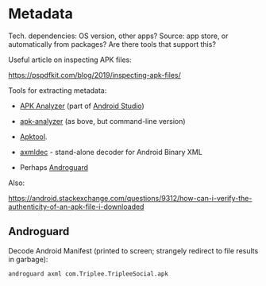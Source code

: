 # Metadata

Tech. dependencies: OS version, other apps? Source: app store, or automatically from packages? Are there tools that support this?

Useful article on inspecting APK files:

<https://pspdfkit.com/blog/2019/inspecting-apk-files/>

Tools for extracting metadata:

- [APK Analyzer](https://developer.android.com/studio/build/apk-analyzer) (part of [Android Studio](https://developer.android.com/studio/index.html))

- [apk-analyzer](https://developer.android.com/studio/command-line/apkanalyzer.html) (as bove, but command-line version)

- [Apktool](https://ibotpeaches.github.io/Apktool/).

- [axmldec](https://github.com/ytsutano/axmldec) - stand-alone decoder for Android Binary XML

- Perhaps [Androguard](https://github.com/androguard/androguard)

Also:

<https://android.stackexchange.com/questions/9312/how-can-i-verify-the-authenticity-of-an-apk-file-i-downloaded>

## Androguard

Decode Android Manifest (printed to screen; strangely redirect to file results in garbage):

```
androguard axml com.Triplee.TripleeSocial.apk
```
